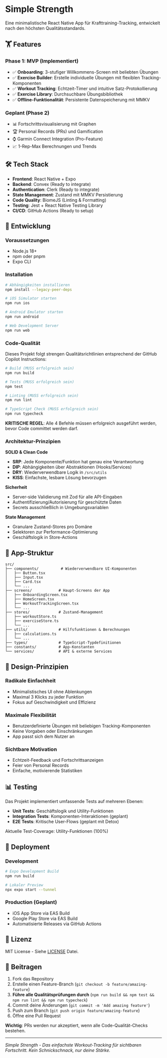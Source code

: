 # Simple Strength

Eine minimalistische React Native App für Krafttraining-Tracking, entwickelt nach den höchsten Qualitätsstandards.

## 🏋️ Features

### Phase 1: MVP (Implementiert)
- ✅ **Onboarding**: 3-stufiger Willkommens-Screen mit beliebten Übungen
- ✅ **Exercise Builder**: Erstelle individuelle Übungen mit flexiblen Tracking-Komponenten
- ✅ **Workout Tracking**: Echtzeit-Timer und intuitive Satz-Protokollierung
- ✅ **Exercise Library**: Durchsuchbare Übungsbibliothek
- ✅ **Offline-Funktionalität**: Persistente Datenspeicherung mit MMKV

### Geplant (Phase 2)
- 📊 Fortschrittsvisualisierung mit Graphen
- 🏆 Personal Records (PRs) und Gamification
- ⌚ Garmin Connect Integration (Pro-Feature)
- 📈 1-Rep-Max Berechnungen und Trends

## 🛠️ Tech Stack

- **Frontend**: React Native + Expo
- **Backend**: Convex (Ready to integrate)
- **Authentication**: Clerk (Ready to integrate) 
- **State Management**: Zustand mit MMKV Persistierung
- **Code Quality**: BiomeJS (Linting & Formatting)
- **Testing**: Jest + React Native Testing Library
- **CI/CD**: GitHub Actions (Ready to setup)

## 🚀 Entwicklung

### Voraussetzungen
- Node.js 18+
- npm oder pnpm
- Expo CLI

### Installation
```bash
# Abhängigkeiten installieren
npm install --legacy-peer-deps

# iOS Simulator starten
npm run ios

# Android Emulator starten  
npm run android

# Web Development Server
npm run web
```

### Code-Qualität
Dieses Projekt folgt strengen Qualitätsrichtlinien entsprechend der GitHub Copilot Instructions:

```bash
# Build (MUSS erfolgreich sein)
npm run build

# Tests (MUSS erfolgreich sein)
npm test

# Linting (MUSS erfolgreich sein)
npm run lint

# TypeScript Check (MUSS erfolgreich sein)
npm run typecheck
```

**KRITISCHE REGEL**: Alle 4 Befehle müssen erfolgreich ausgeführt werden, bevor Code committet werden darf.

### Architektur-Prinzipien

**SOLID & Clean Code**
- **SRP**: Jede Komponente/Funktion hat genau eine Verantwortung
- **DIP**: Abhängigkeiten über Abstraktionen (Hooks/Services)
- **DRY**: Wiederverwendbare Logik in `/src/utils`
- **KISS**: Einfachste, lesbare Lösung bevorzugen

**Sicherheit**
- Server-side Validierung mit Zod für alle API-Eingaben
- Authentifizierung/Autorisierung für geschützte Daten
- Secrets ausschließlich in Umgebungsvariablen

**State Management**
- Granulare Zustand-Stores pro Domäne
- Selektoren zur Performance-Optimierung
- Geschäftslogik in Store-Actions

## 📱 App-Struktur

```
src/
├── components/          # Wiederverwendbare UI-Komponenten
│   ├── Button.tsx
│   ├── Input.tsx
│   ├── Card.tsx
│   └── ...
├── screens/            # Haupt-Screens der App
│   ├── OnboardingScreen.tsx
│   ├── HomeScreen.tsx
│   ├── WorkoutTrackingScreen.tsx
│   └── ...
├── stores/             # Zustand-Management
│   ├── workoutStore.ts
│   ├── exerciseStore.ts
│   └── ...
├── utils/              # Hilfsfunktionen & Berechnungen
│   ├── calculations.ts
│   └── ...
├── types/              # TypeScript-Typdefinitionen
├── constants/          # App-Konstanten
└── services/           # API & externe Services
```

## 🎯 Design-Prinzipien

### Radikale Einfachheit
- Minimalistisches UI ohne Ablenkungen
- Maximal 3 Klicks zu jeder Funktion
- Fokus auf Geschwindigkeit und Effizienz

### Maximale Flexibilität  
- Benutzerdefinierte Übungen mit beliebigen Tracking-Komponenten
- Keine Vorgaben oder Einschränkungen
- App passt sich dem Nutzer an

### Sichtbare Motivation
- Echtzeit-Feedback und Fortschrittsanzeigen
- Feier von Personal Records
- Einfache, motivierende Statistiken

## 📊 Testing

Das Projekt implementiert umfassende Tests auf mehreren Ebenen:

- **Unit Tests**: Geschäftslogik und Utility-Funktionen
- **Integration Tests**: Komponenten-Interaktionen (geplant)  
- **E2E Tests**: Kritische User-Flows (geplant mit Detox)

Aktuelle Test-Coverage: Utility-Funktionen (100%)

## 🚢 Deployment

### Development
```bash
# Expo Development Build
npm run build

# Lokaler Preview
npx expo start --tunnel
```

### Production (Geplant)
- iOS App Store via EAS Build
- Google Play Store via EAS Build
- Automatisierte Releases via GitHub Actions

## 📄 Lizenz

MIT License - Siehe [LICENSE](LICENSE) Datei.

## 🤝 Beitragen

1. Fork das Repository
2. Erstelle einen Feature-Branch (`git checkout -b feature/amazing-feature`)
3. **Führe alle Qualitätsprüfungen durch** (`npm run build && npm test && npm run lint && npm run typecheck`)
4. Commit deine Änderungen (`git commit -m 'Add amazing feature'`)
5. Push zum Branch (`git push origin feature/amazing-feature`)
6. Öffne eine Pull Request

**Wichtig**: PRs werden nur akzeptiert, wenn alle Code-Qualität-Checks bestehen.

---

*Simple Strength - Das einfachste Workout-Tracking für sichtbaren Fortschritt. Kein Schnickschnack, nur deine Stärke.*